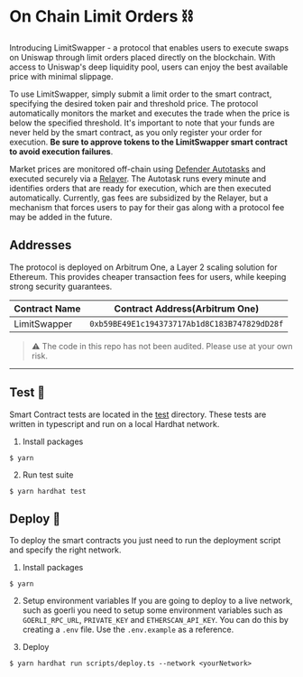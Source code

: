 # On Chain Limit Orders :chains:

Introducing LimitSwapper - a protocol that enables users to execute swaps on Uniswap through limit orders placed directly on the blockchain. With access to Uniswap's deep liquidity pool, users can enjoy the best available price with minimal slippage.

To use LimitSwapper, simply submit a limit order to the smart contract, specifying the desired token pair and threshold price. The protocol automatically monitors the market and executes the trade when the price is below the specified threshold. It's important to note that your funds are never held by the smart contract, as you only register your order for execution. **Be sure to approve tokens to the LimitSwapper smart contract to avoid execution failures**.

Market prices are monitored off-chain using [Defender Autotasks](https://docs.openzeppelin.com/defender/autotasks) and executed securely via a [Relayer](https://docs.openzeppelin.com/defender/relay). The Autotask runs every minute and identifies orders that are ready for execution, which are then executed automatically. Currently, gas fees are subsidized by the Relayer, but a mechanism that forces users to pay for their gas along with a protocol fee may be added in the future. 

## Addresses
The protocol is deployed on Arbitrum One, a Layer 2 scaling solution for Ethereum. This provides cheaper transaction fees for users, while keeping strong security guarantees.

| Contract Name | Contract Address(Arbitrum One)                                    |
| ------------- | -------------------------------------------------- |
| LimitSwapper  | `0xb59BE49E1c194373717Ab1d8C183B747829dD28f` |

> ⚠️ The code in this repo has not been audited. Please use at your own risk. 

---
## Test :test_tube:
Smart Contract tests are located in the [test](./test/) directory. These tests are written in typescript and run on a local Hardhat network.
1. Install packages
```
$ yarn
```
2. Run test suite
```
$ yarn hardhat test
```

## Deploy :rocket:
To deploy the smart contracts you just need to run the deployment script and specify the right network.
1. Install packages
```
$ yarn
```
2. Setup environment variables
If you are going to deploy to a live network, such as goerli you need to setup some environment variables such as `GOERLI_RPC_URL`, `PRIVATE_KEY` and `ETHERSCAN_API_KEY`. You can do this by creating a `.env` file. Use the `.env.example` as a reference. 

3. Deploy
```
$ yarn hardhat run scripts/deploy.ts --network <yourNetwork>
```
